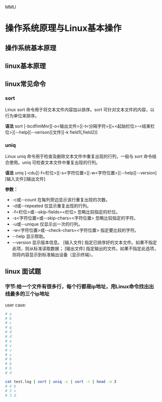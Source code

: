 MMU

# 操作系统原理与Linux基本操作

## 操作系统基本原理

## linux基本原理

## linux常见命令
### sort 
Linux sort 命令用于将文本文件内容加以排序。sort 可针对文本文件的内容，以行为单位来排序。

**语法**
sort [-bcdfimMnr][-o<输出文件>][-t<分隔字符>][+<起始栏位>-<结束栏位>][--help][--verison][文件][-k field1[,field2]]

### uniq
Linux uniq 命令用于检查及删除文本文件中重复出现的行列，一般与 sort 命令结合使用。uniq 可检查文本文件中重复出现的行列。

**语法**
uniq [-cdu][-f<栏位>][-s<字符位置>][-w<字符位置>][--help][--version][输入文件][输出文件]

**参数：**
- -c或--count 在每列旁边显示该行重复出现的次数。
- -d或--repeated 仅显示重复出现的行列。
- -f<栏位>或--skip-fields=<栏位> 忽略比较指定的栏位。
- -s<字符位置>或--skip-chars=<字符位置> 忽略比较指定的字符。
- -u或--unique 仅显示出一次的行列。
- -w<字符位置>或--check-chars=<字符位置> 指定要比较的字符。
- --help 显示帮助。
- --version 显示版本信息。
[输入文件] 指定已排序好的文本文件。如果不指定此项，则从标准读取数据；
[输出文件] 指定输出的文件。如果不指定此选项，则将内容显示到标准输出设备（显示终端）。

## linux 面试题

### 字节:给一个文件有很多行，每个行都是ip地址，用Linux命令找出出线最多的三个ip地址
user case:
```bash
# a
# b
# c
# q
# d
# d
# a
# v
# v
# v
# b
# b
# b
# d

cat test.log | sort | uniq -c | sort -r | head -n 3
# 4 b
# 3 v
# 3 d
```
